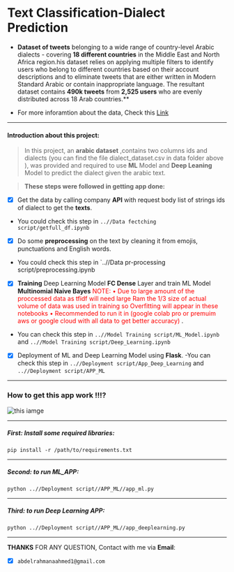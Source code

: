 # Text Classification-Dialect Prediction

- **Dataset of tweets** belonging to a wide range of country-level Arabic dialects - covering **18 different countries** in the Middle East and North Africa region.his dataset relies on applying multiple filters to identify users who belong to different countries based on their account descriptions and to eliminate tweets that are either written in Modern Standard Arabic or contain inappropriate language. The resultant dataset contains **490k tweets** from **2,525 users** who are evenly distributed across 18 Arab countries.** 

- For more inforamtion about the data, Check this [Link](https://arxiv.org/pdf/2005.06557.pdf) 
----------------------------------------------------
#### Introduction about this project:

>In this project,  an **arabic dataset** ,contains two columns ids and dialects (you can find the file dialect_dataset.csv in data folder above ), was provided and required to use **ML** Model and **Deep Leaning** Model to predict the dialect given the arabic text.  
 
> **These **steps** were followed in getting app done:**
- [x] Get the data by calling company **API** with request body list of strings ids of dialect to get the **texts**.
- You could check this step in `..//Data fectching script/getfull_df.ipynb`
- [x] Do some **preprocessing** on the text by cleaning it from emojis, punctuations and English words.
- You could check this step in `..//Data pr-processing script/preprocessing.ipynb
- [x] **Training** Deep Learning Model **FC Dense** Layer and train ML Model **Multinomial Naive Bayes**
<span style="color:red">NOTE:
•  Due to large amount of the proccessed data as tfidf will need large Ram the 1/3 size of actual volume of data was used in training so Overfitting will appear in these notebooks
•  Recommended to run it in (google colab pro or premuim aws or google cloud with all data to get better accuracy)
 </span>.
- You can check this step in `..//Model Training script/ML_Model.ipynb` and `..//Model Training script/Deep_Learning.ipynb`

- [x] Deployment of ML and Deep Learning Model using **Flask**.
-You can check this step in `..//Deployment script/App_Deep_Learning`
 and `..//Deployment script/APP_ML`
 
--------------------------------------------------
### How to get this app work !!!?
![this iamge](https://drive.google.com/uc?export=view&id=1iajUDw40uR6yyAQYowRNsjsUk4PLODs7)

------------------------------------------------------
##### **First**: Install some required libraries:
```shell
pip install -r /path/to/requirements.txt
```
-------------------------------------------------
##### **Second**: to run ML_APP:
```shell
python ..//Deployment script//APP_ML//app_ml.py
```
-----------------------------------------------
##### **Third**: to run Deep Learning APP:
```shell
python ..//Deployment script//APP_ML//app_deeplearning.py
```
---------------------------------------------
**THANKS**
FOR ANY QUESTION, Contact with me via **Email**: 
- [x] `abdelrahmanaahmed1@gmail.com` 